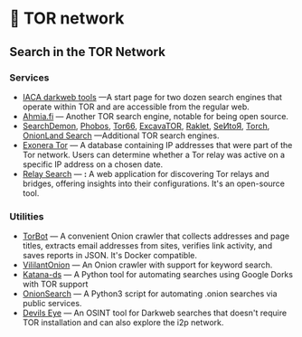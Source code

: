 # 🧅 TOR network

## **Search in the TOR Network**

### Services

* [IACA darkweb tools](https://iaca-darkweb-tools.com/search-darkweb/) —A start page for two dozen search engines that operate within TOR and are accessible from the regular web.
* [Ahmia.fi](https://ahmia.fi/) — Another TOR search engine, notable for being open source.
* [SearchDemon](http://srcdemonm74icqjvejew6fprssuolyoc2usjdwflevbdpqoetw4x3ead.onion/), [Phobos](http://phobosxilamwcg75xt22id7aywkzol6q6rfl2flipcqoc4e4ahima5id.onion/), [Tor66](http://tor66sewebgixwhcqfnp5inzp5x5uohhdy3kvtnyfxc2e5mxiuh34iid.onion/), [ExcavaTOR](http://2fd6cemt4gmccflhm6imvdfvli3nf7zn6rfrwpsy7uhxrgbypvwf5fad.onion/), [Raklet](http://iwr4usy33opfclmbyemzbmnwwnmmqpqltezpac7fyqqkdv3mabtm6kqd.onion/), [SeИtoЯ](http://e27slbec2ykiyo26gfuovaehuzsydffbit5nlxid53kigw3pvz6uosqd.onion/), [Torch](http://xmh57jrknzkhv6y3ls3ubitzfqnkrwxhopf5aygthi7d6rplyvk3noyd.onion/), [OnionLand Search](http://3bbad7fauom4d6sgppalyqddsqbf5u5p56b5k5uk2zxsy3d6ey2jobad.onion/) —Additional TOR search engines.
* [Exonera Tor](https://exonerator.torproject.org/) — A database containing IP addresses that were part of the Tor network. Users can determine whether a Tor relay was active on a specific IP address on a chosen date.
* [Relay Search](https://metrics.torproject.org/rs.html) — **:** A web application for discovering Tor relays and bridges, offering insights into their configurations. It's an open-source tool.

### Utilities

* [TorBot](https://github.com/DedSecInside/TorBot) — A convenient Onion crawler that collects addresses and page titles, extracts email addresses from sites, verifies link activity, and saves reports in JSON. It's Docker compatible.
* [VililantOnion](https://github.com/andreyglauzer/VigilantOnion) — An Onion crawler with support for keyword search.
* [Katana-ds](https://github.com/TebbaaX/Katana) — A Python tool for automating searches using Google Dorks with TOR support
* [OnionSearch](https://github.com/megadose/OnionSearch) — A Python3 script for automating .onion searches via public services.
* [Devils Eye](https://github.com/rly0nheart/thedevilseye) — An OSINT tool for Darkweb searches that doesn't require TOR installation and can also explore the i2p network.
